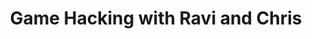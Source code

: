 ---
credit:
- Ravi
- Chris
featured: false
recording: ''
slides: game_hacking_with_ravi_and_chris.pdf
tags:
- game hacking
- binary exploitation
time_close: ''
time_start: 2019-03-08T06:12:00.000000Z
title: Game Hacking with Ravi and Chris
week_number: 0
---